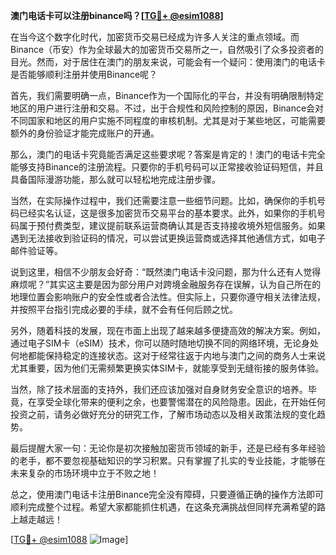 **澳门电话卡可以注册binance吗？[[TG💪+ @esim1088](https://t.me/s/esim1088)]**

在当今这个数字化时代，加密货币交易已经成为许多人关注的重点领域。而Binance（币安）作为全球最大的加密货币交易所之一，自然吸引了众多投资者的目光。然而，对于居住在澳门的朋友来说，可能会有一个疑问：使用澳门的电话卡是否能够顺利注册并使用Binance呢？

首先，我们需要明确一点，Binance作为一个国际化的平台，并没有明确限制特定地区的用户进行注册和交易。不过，出于合规性和风险控制的原因，Binance会对不同国家和地区的用户实施不同程度的审核机制。尤其是对于某些地区，可能需要额外的身份验证才能完成账户的开通。

那么，澳门的电话卡究竟能否满足这些要求呢？答案是肯定的！澳门的电话卡完全能够支持Binance的注册流程。只要你的手机号码可以正常接收验证码短信，并且具备国际漫游功能，那么就可以轻松地完成注册步骤。

当然，在实际操作过程中，我们还需要注意一些细节问题。比如，确保你的手机号码已经实名认证，这是很多加密货币交易平台的基本要求。此外，如果你的手机号码属于预付费类型，建议提前联系运营商确认其是否支持接收境外短信服务。如果遇到无法接收到验证码的情况，可以尝试更换运营商或选择其他通信方式，如电子邮件验证等。

说到这里，相信不少朋友会好奇：“既然澳门电话卡没问题，那为什么还有人觉得麻烦呢？”其实这主要是因为部分用户对跨境金融服务存在误解，认为自己所在的地理位置会影响账户的安全性或者合法性。但实际上，只要你遵守相关法律法规，并按照平台指引完成必要的手续，就不会有任何后顾之忧。

另外，随着科技的发展，现在市面上出现了越来越多便捷高效的解决方案。例如，通过电子SIM卡（eSIM）技术，你可以随时随地切换不同的网络环境，无论身处何地都能保持稳定的连接状态。这对于经常往返于内地与澳门之间的商务人士来说尤其重要，因为他们无需频繁更换实体SIM卡，就能享受到无缝衔接的服务体验。

当然，除了技术层面的支持外，我们还应该加强对自身财务安全意识的培养。毕竟，在享受全球化带来的便利之余，也要警惕潜在的风险隐患。因此，在开始任何投资之前，请务必做好充分的研究工作，了解市场动态以及相关政策法规的变化趋势。

最后提醒大家一句：无论你是初次接触加密货币领域的新手，还是已经有多年经验的老手，都不要忽视基础知识的学习积累。只有掌握了扎实的专业技能，才能够在未来复杂的市场环境中立于不败之地！

总之，使用澳门电话卡注册Binance完全没有障碍，只要遵循正确的操作方法即可顺利完成整个过程。希望大家都能抓住机遇，在这条充满挑战但同样充满希望的路上越走越远！

[[TG💪+ @esim1088](https://t.me/s/esim1088) ![Image](https://i.postimg.cc/4NQfJmqS/Snipaste-2025-05-13-00-14-12.png)]